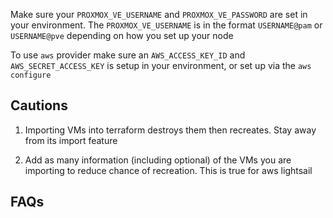Make sure your `PROXMOX_VE_USERNAME` and `PROXMOX_VE_PASSWORD` are set in your
environment. The `PROXMOX_VE_USERNAME` is in the format `USERNAME@pam` or
`USERNAME@pve` depending on how you set up your node

To use `aws` provider make sure an `AWS_ACCESS_KEY_ID` and
`AWS_SECRET_ACCESS_KEY` is setup in your environment, or set up via the `aws
configure`


## Cautions

1. Importing VMs into terraform destroys them then recreates. Stay away from its
import feature

2. Add as many information (including optional) of the VMs you are importing to
   reduce chance of recreation. This is true for aws lightsail

## FAQs


